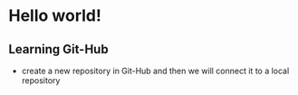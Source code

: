 # Hello world!
## Learning Git-Hub

- create a new repository in Git-Hub and then we will connect it to a local repository
